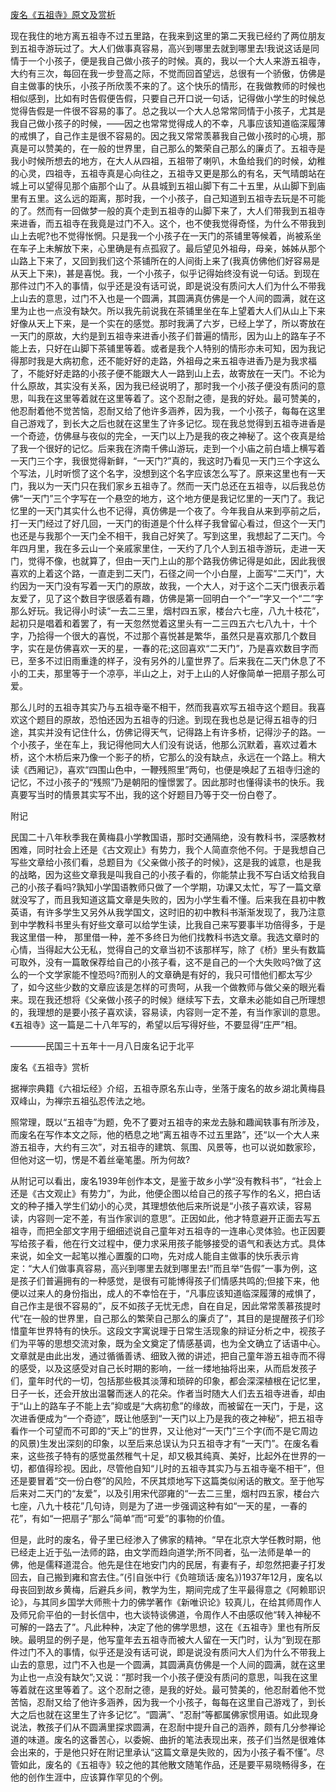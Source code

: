 [废名《五祖寺》原文及赏析](https://www.vrrw.net/wx/9022.html)

现在我住的地方离五祖寺不过五里路，在我来到这里的第二天我已经约了两位朋友到五祖寺游玩过了。大人们做事真容易，高兴到哪里去就到哪里去!我说这话是同情于一个小孩子，便是我自己做小孩子的时候。真的，我以一个大人来游五祖寺，大约有三次，每回在我一步登高之际，不觉而回首望远，总很有一个骄傲，仿佛是自主做事的快乐，小孩子所欣羡不来的了。这个快乐的情形，在我做教师的时候也相似感到，比如有时告假便告假，只要自己开口说一句话，记得做小学生的时候总觉得告假是一件很不容易的事了。总之我以一个大人总常常同情于小孩子，尤其是我自己做小孩子的时候，——因之也常常觉得成人的不幸，凡事应该知道临深履薄的戒惧了，自己作主是很不容易的。因之我又常常羡慕我自己做小孩时的心境，那真是可以赞美的，在一般的世界里，自己那么的繁荣自己那么的廉贞了。五祖寺是我小时候所想去的地方，在大人从四祖，五祖带了喇叭，木鱼给我们的时候，幼稚的心灵，四祖寺，五祖寺真是心向往之，五祖寺又更是那么的有名，天气晴朗站在城上可以望得见那个庙那个山了。从县城到五祖山脚下有二十五里，从山脚下到庙里有五里。这么远的距离，那时我，一个小孩子，自己知道到五祖寺去玩是不可能的了。然而有一回做梦一般的真个走到五祖寺的山脚下来了，大人们带我到五祖寺来进香，而五祖寺在我竟是过门不入。这个，也不使我觉得奇怪，为什么不带我到山上去呢?也不觉得怅惘。只是我一个小孩子在一天门的茶铺里等候着，尚被系坐在车子上未解放下来，心里确是有点孤寂了。最后望见外祖母，母亲，姊姊从那个山路上下来了，又回到我们这个茶铺所在的人间街上来了(我真仿佛他们好容易是从天上下来)，甚是喜悦。我，一个小孩子，似乎记得始终没有说一句话。到现在那件过门不入的事情，似乎还是没有话可说，即是说没有质问大人们为什么不带我上山去的意思，过门不入也是一个圆满，其圆满真仿佛是一个人间的圆满，就在这里为止也一点没有缺欠。所以我先前说我在茶铺里坐在车上望着大人们从山上下来好像从天上下来，是一个实在的感觉。那时我满了六岁，已经上学了，所以寄放在一天门的原故，大约是到五祖寺来进香小孩子们普遍的情形，因为山上的路车子不能上去，只好在山脚下茶铺里等着。或者是我个人特别的情形亦未可知，因为我记得那时我是大病初愈，还不能好好的走路，外祖母之来五祖寺进香乃是为我求福了，不能好好走路的小孩子便不能跟大人一路到山上去，故寄放在一天门。不论为什么原故，其实没有关系，因为我已经说明了，那时我一个小孩子便没有质问的意思，叫我在这里等着就在这里等着了。这个忍耐之德，是我的好处。最可赞美的，他忍耐着他不觉苦恼，忍耐又给了他许多涵养，因为我，一个小孩子，每每在这里自己游戏了，到长大之后也就在这里生了许多记忆。现在我总觉得到五祖寺进香是一个奇迹，仿佛昼与夜似的完全，一天门以上乃是我的夜之神秘了。这个夜真是给了我一个很好的记忆。后来我在济南千佛山游玩，走到一个小庙之前白墙上横写着一天门三个字，我很觉得新鲜，“一天门?”真的，我这时乃看见一天门三个字这么个写法，儿时听惯了这个名字，没想到这个名字应该怎么写了。原来这里也有一天门，我以为一天门只在我们家乡五祖寺了。然而一天门总还在五祖寺，以后我总仿佛“一天门”三个字写在一个悬空的地方，这个地方便是我记忆里的一天门了。我记忆里的一天门其实什么也不记得，真仿佛是一个夜了。今年我自从来到亭前之后，打一天门经过了好几回，一天门的街道是个什么样子我曾留心看过，但这个一天门也还是与我那个一天门全不相干，我自己好笑了。写到这里，我想起了二天门。今年四月里，我在多云山一个亲戚家里住，一天约了几个人到五祖寺游玩，走进一天门，觉得不像，也就算了，但由一天门上山的那个路我仿佛记得是如此，因此我很喜欢的上着这个路，一直走到二天门，石径之间一个小白屋，上面写“二天门”，大约因为一天门没有写着一天门的原故，故我，一个大人，对于这个二天门很表示着友爱了，见了这个数目字很感着有趣，仿佛是第一回明白一个“一”字又一个“二”字那么好玩。我记得小时读“一去二三里，烟村四五家，楼台六七座，八九十枝花”，起初只是唱着和着罢了，有一天忽然觉着这里头有一二三四五六七八九十，十个字，乃拾得一个很大的喜悦，不过那个喜悦甚是繁华，虽然只是喜欢那几个数目字，实在是仿佛喜欢一天的星，一春的花;这回喜欢“二天门”，乃是喜欢数目字而已，至多不过旧雨重逢的样子，没有另外的儿童世界了。后来我在二天门休息了不小的工夫，那里等于一个凉亭，半山之上，对于上山的人好像简单一把扇子那么可爱。



那么儿时的五祖寺其实乃与五祖寺毫不相干，然而我喜欢写五祖寺这个题目。我喜欢这个题目的原故，恐怕还因为五祖寺的归途。到现在我也总是记得五祖寺的归途，其实并没有记住什么，仿佛记得天气，记得路上有许多桥，记得沙子的路。一个小孩子，坐在车上，我记得他同大人们没有说话，他那么沉默着，喜欢过着木桥，这个木桥后来乃像一个影子的桥，它那么的没有缺点，永远在一个路上。稍大读《西厢记》，喜欢“四围山色中，一鞭残照里”两句，也便是唤起了五祖寺归途的记忆，不过小孩子的“残照”乃是朝阳的憧憬罢了。因此那时也懂得读书的快乐。我真要写当时的情景其实写不出，我的这个好题目乃等于交一份白卷了。

附记

民国二十八年秋季我在黄梅县小学教国语，那时交通隔绝，没有教科书，深感教材困难，同时社会上还是《古文观止》有势力，我个人简直奈他不何。于是我想自己写些文章给小孩们看，总题目为《父亲做小孩子的时候》，这是我的诚意，也是我的战略，因为这些文章我是叫我自己的小孩子看的，你能禁止我不写白话文给我自己的小孩子看吗?孰知小学国语教师只做了一个学期，功课又太忙，写了一篇文章就没写了，而且我知道这篇文章是失败的，因为小学生看不懂。后来我在县初中教英语，有许多学生又另外从我学国文，这时旧的初中教科书渐渐发现了，我乃注意到中学教科书里头有好些文章可以给学生读，比我自己来写要事半功倍得多，于是我这里借一种， 那里借一种，差不多终日为他们找教科书选文章。我选文章时的心情，当得起大公无私，觉得自己的文章当初不该那样写，除了《桥》里头有数篇可取外，没有一篇敢保荐给自己的小孩子看，这不是自己的一个大失败吗?做了这么的一个文学家能不惶恐吗?而别人的文章确是有好的，我只可惜他们都太写少了，如今这些少数的文章应该是怎样的可贵呵，从我一个做教师与做父亲的眼光看来。现在我还想将《父亲做小孩子的时候》继续写下去，文章未必能如自己所理想的，我理想的是要小孩子喜欢读，容易读，内容则一定不差，有当作家训的意思。《五祖寺》这一篇是二十八年写的，希望以后写得好些，不要显得“庄严”相。

————民国三十五年十一月八日废名记于北平

废名《五祖寺》赏析

据禅宗典籍《六祖坛经》介绍，五祖寺原名东山寺，坐落于废名的故乡湖北黄梅县双峰山，为禅宗五祖弘忍传法之地。

照常理，既以“五祖寺”为题，免不了要对五祖寺的来龙去脉和趣闻轶事有所涉及，而废名在写作本文之际，他的栖息之地“离五祖寺不过五里路”，还“以一个大人来游五祖寺，大约有三次”，对五祖寺的建筑、氛围、风景等，也可以说如数家珍，但他对这一切，愣是不着丝毫笔墨。所为何故?

从附记可以看出，废名1939年创作本文，是鉴于故乡小学“没有教科书”，“社会上还是《古文观止》有势力”，为此，他便企图以给自己的孩子写作的名义，把白话文的种子播入学生们幼小的心灵，其理想依他后来所说是“小孩子喜欢读，容易读，内容则一定不差，有当作家训的意思”。正因如此，他才特意避开正面去写五祖寺，而把全部文字用于细细述说自己童年对五祖寺的一连串心灵体验。也正因要写给孩子看，他在行文过程中，便力求采用孩子能够接受的语气和表达方式。具体来说，如全文一起笔以推心置腹的口吻，先对成人能自主做事的快乐表示肯定：“大人们做事真容易，高兴到哪里去就到哪里去!”而且举“告假”一事为例，这是孩子们普遍拥有的一种感觉，是很有可能博得孩子们情感共鸣的;但接下来，他便以过来人的身份指出，成人的不幸恰在于，“凡事应该知道临深履薄的戒惧了，自己作主是很不容易的”，反不如孩子无忧无虑，自在自足，因此常常羡慕孩提时代“在一般的世界里，自己那么的繁荣自己那么的廉贞了”，其目的是提醒孩子们珍惜童年世界特有的快乐。这段文字寓说理于日常生活现象的辩证分析之中，视孩子们为平等的思想交流对象，既为全文奠定了情感基调，也为全文确立了话语中心。文章就是由此出发，通过循循善诱、细致入微的讲述，把自己童年游五祖寺而不得的感受，以及这感受对自己长时期的影响，一丝一缕地抽将出来，从而启发孩子们，童年时代的一切，包括那些极其淡薄和琐碎的印象，都会深深植根在记忆里，日子一长，还会开放出温馨而迷人的花朵。作者当时随大人们去五祖寺进香，却由于“山上的路车子不能上去”抑或是“大病初愈”的缘故，而被留在一天门，于是，这次进香便成为“一个奇迹”，既让他感到“一天门以上乃是我的夜之神秘”，把五祖寺看作一个可望而不可即的“天上”的世界，又让他对“一天门”三个字(而不是它周边的风景)生发出深刻的印象，以至后来总误认为只五祖寺才有“一天门”。在废名看来，这些孩子特有的感觉虽然稚气十足，却又极其纯真、美好，比起外在世界的一切，都值得珍视。因此，尽管他自知“儿时的五祖寺其实乃与五祖寺毫不相干”，但还是要冒着“交一份白卷”的风险，不厌其烦地写下这篇类似闲话的散文。至于他写后来对二天门的“友爱”，以及引用宋代邵雍的“一去二三里，烟村四五家，楼台六七座，八九十枝花”几句诗，则是为了进一步强调这种有如“一天的星，一春的花”，有如“一把扇子”那么“简单”而“可爱”的事物的价值。

但是，此时的废名，骨子里已经渗入了佛家的精神。“早在北京大学任教时期，他已经走上近于弘一法师的路，由文学而趋向道学;所不同者，弘一法师是单一的佛，他是儒释道混合。他先是住在地安门内的民居，有妻有子，却忽然把妻子打发回去，自己搬到雍和宫去住。”(引自张中行《负暄琐话·废名》)1937年12月，废名以母丧回到故乡黄梅，后避兵乡间，教学为生，期间完成了生平最得意之《阿赖耶识论》，与其同乡国学大师熊十力的佛学著作《新唯识论》较真儿，在给其师周作人及师兄俞平伯的一封长信中，也大谈特谈佛道，令周作人不由感叹他“转入神秘不可解的一路去了”。凡此种种，决定了他的佛学思想，这在《五祖寺》里也有所反映。最明显的例子是，他写童年去五祖寺而被大人留在一天门时，认为“到现在那件过门不入的事情，似乎还是没有话可说，即是说没有质问大人们为什么不带我上山去的意思，过门不入也是一个圆满，其圆满真仿佛是一个人间的圆满，就在这里为止也一点没有缺欠”;又说：“那时我一个小孩子便没有质问的意思，叫我在这里等着就在这里等着了。这个忍耐之德，是我的好处。最可赞美的，他忍耐着他不觉苦恼，忍耐又给了他许多涵养，因为我一个小孩子，每每在这里自己游戏了，到长大之后也就在这里生了许多记忆”。“圆满”、“忍耐”等都属佛家惯用语。如此现身说法，教孩子们从不圆满里探求圆满，在忍耐中提升自己的涵养，颇有几分参禅论道的味道。废名的这番苦心，以委婉、曲折的笔法表现出来，孩子们当然是很难体会出来的，于是他只好在附记里承认“这篇文章是失败的，因为小孩子看不懂”。尽管如此，废名的《五祖寺》较之他的其他散文随笔作品，还是要平易晓畅得多，在他的创作生涯中，应该算作罕见的个例。

